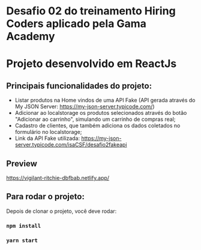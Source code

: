  
# Desafio 02 do treinamento Hiring Coders aplicado pela Gama Academy
# Projeto desenvolvido em ReactJs

## Principais funcionalidades do projeto:
- Listar produtos na Home vindos de uma API Fake (API gerada através do My JSON Server: https://my-json-server.typicode.com/)
- Adicionar ao localstorage os produtos selecionados através do botão "Adicionar ao carrinho", simulando um carrinho de compras real;
- Cadastro de clientes, que também adiciona os dados coletados no formulário no localstorage;
- Link da API Fake utilizada: https://my-json-server.typicode.com/isaCSF/desafio2fakeapi

## Preview
https://vigilant-ritchie-dbfbab.netlify.app/


## Para rodar o projeto:

Depois de clonar o projeto, você deve rodar:

### `npm install`
### `yarn start`



